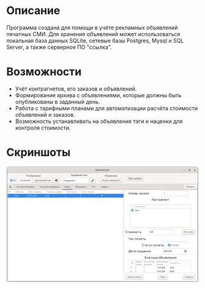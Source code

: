 <h1>Описание</h1>
<p>Программа создана для помощи в учёте рекламных объявлений печатных СМИ. Для хранения объявлений может использоваться локальная база данных SQLite, сетевые базы Postgres, Mysql и SQL Server, а также серверное ПО "ссылка".</p>
<h1>Возможности</h1>
<ul>
  <li>Учёт контрагнетов, его заказов и объявлений.</li>
  <li>Формирование архива с объявлениями, которые должны быть опубликованы в заданный день.</li>
  <li>Работа с тарифными планами для автоматизации расчёта стоимости объявлений и заказов. </li>
  <li>Возможность устанавливать на объявления тэги и наценки для контроля стоимости.</li>
</ul>
<h1>Cкриншоты</h1>
<img src="https://github.com/VladimirRytov/Advertisementer/blob/main/assets/images/mainWindow.png">
